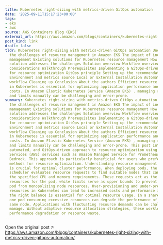 ```yaml
---
title: Kubernetes right-sizing with metrics-driven GitOps automation
date: '2025-09-11T15:17:23+00:00'
tags:
- eks
- aws
source: AWS Containers Blog (EKS)
external_url: https://aws.amazon.com/blogs/containers/kubernetes-right-sizing-with-metrics-driven-gitops-automation/
post_kind: link
draft: false
tldr: Kubernetes right-sizing with metrics-driven GitOps automation Understanding
  the challenges of resource management in Amazon EKS The impact of inefficient resource
  management Existing solutions for Kubernetes resource management How the proposed
  solution addresses the challenges Solution overview Workflow overview Key architectural
  considerations Walkthrough Prerequisites Implementing a GitOps-driven automation
  for resource optimization GitOps principle Setting up the recommendation generator
  Environment and metrics source Local or External Installation Automating the GitOps
  workflow Cleaning up Conclusion About the authors Efficient resource allocation
  in Kubernetes is essential for optimizing application performance and controlling
  costs. In Amazon Elastic Kubernetes Service (Amazon EKS) , managing resource requests
  and limits manually can be challenging and error-prone.
summary: Kubernetes right-sizing with metrics-driven GitOps automation Understanding
  the challenges of resource management in Amazon EKS The impact of inefficient resource
  management Existing solutions for Kubernetes resource management How the proposed
  solution addresses the challenges Solution overview Workflow overview Key architectural
  considerations Walkthrough Prerequisites Implementing a GitOps-driven automation
  for resource optimization GitOps principle Setting up the recommendation generator
  Environment and metrics source Local or External Installation Automating the GitOps
  workflow Cleaning up Conclusion About the authors Efficient resource allocation
  in Kubernetes is essential for optimizing application performance and controlling
  costs. In Amazon Elastic Kubernetes Service (Amazon EKS) , managing resource requests
  and limits manually can be challenging and error-prone. This post introduces an
  automated, and GitOps-driven approach to resource optimization using Amazon Web
  Services (AWS) services such as Amazon Managed Service for Prometheus and Amazon
  Bedrock. This approach is particularly beneficial for users who prefer non-intrusive
  methods for resource optimization. Understanding resource management in Kubernetes
  is crucial for optimal cluster performance. When deploying pods, the Kubernetes
  scheduler evaluates resource requests to find suitable nodes that can accommodate
  the specified CPU and memory requirements. These requests act as the minimum guaranteed
  resources for the pod, while limits serve as upper bounds to prevent any single
  pod from monopolizing node resources. Over-provisioning and under-provisioning of
  resources in Kubernetes can lead to increased costs and performance issues. Striking
  the right balance is essential for optimal resource usage. In a shared environment,
  one pod consuming excessive resources can degrade the performance of others on the
  same node. Applications with fluctuating resource demands can be challenging to
  manage. Without adaptive resource allocation strategies, these workloads may experience
  performance degradation or resource waste.
---
```

Open the original post ↗ https://aws.amazon.com/blogs/containers/kubernetes-right-sizing-with-metrics-driven-gitops-automation/
